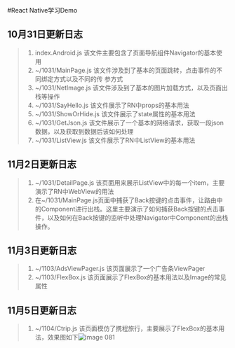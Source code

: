 #React Native学习Demo
## 10月31日更新日志

>1.  index.Android.js    该文件主要包含了页面导航组件Navigator的基本使用  
>2.   ~/1031/MainPage.js   该文件涉及到了基本的页面跳转，点击事件的不同绑定方式以及不同的传  参方式  
>3.  ~/1031/NetImage.js   该文件涉及到了基本的图片加载方式，以及页面出栈等操作     
>4.  ~/1031/SayHello.js    该文件展示了RN中props的基本用法  
>5.  ~/1031/ShowOrHide.js  该文件展示了state属性的基本用法  
>6.  ~/1031/GetJson.js     该文件展示了一个基本的网络请求，获取一段json数据，以及获取到数据后该如何处理  
>7.  ~/1031/ListView.js     该文件展示了RN中ListView的基本用法


## 11月2日更新日志
>1. ~/1031/DetailPage.js  该页面用来展示ListView中的每一个item，主要演示了RN中WebView的用法
>2. 在~/1031/MainPage.js页面中捕获了Back按键的点击事件，让路由中的Component进行出栈。这里主要演示了如何捕获Back按键的点击事件，以及如何在Back按键的监听中处理Navigator中Component的出栈操作。

## 11月3日更新日志
>1. ~/1103/AdsViewPager.js 该页面展示了一个广告条ViewPager
>2. ~/1103/FlexBox.js 该页面展示了FlexBox的基本用法以及Image的常见属性

## 11月5日更新日志
>1. ~/1104/Ctrip.js 该页面模仿了携程旅行，主要展示了FlexBox的基本用法，效果图如下![image 081](https://cloud.githubusercontent.com/assets/6023444/20030705/562d659a-a3a5-11e6-8088-5c1676afaa2d.png)

